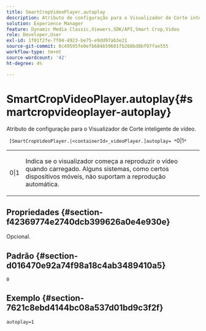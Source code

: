 ```yaml
---
title: SmartCropVideoPlayer.autoplay
description: Atributo de configuração para o Visualizador de Corte inteligente de vídeo.
solution: Experience Manager
feature: Dynamic Media Classic,Viewers,SDK/API,Smart Crop,Video
role: Developer,User
exl-id: 1f01f2fe-7f04-4923-be75-e9dd97ab3e21
source-git-commit: 8c49595fe0efb684b59601fb268bd8bf97fae555
workflow-type: tm+mt
source-wordcount: '42'
ht-degree: 4%

---
```


# SmartCropVideoPlayer.autoplay{#smartcropvideoplayer-autoplay}

Atributo de configuração para o Visualizador de Corte inteligente de vídeo.

` [SmartCropVideoPlayer.|<containerId>_videoPlayer.]autoplay= *`0|1`*`

<table id="table_C616483932C2482CA9794DDD7313FD7C"> 
 <tbody> 
  <tr> 
   <td colname="col1"> <p> <span class="codeph"> <span class="varname"> 0|1</span> </span> </p> </td> 
   <td colname="col2"> <p> Indica se o visualizador começa a reproduzir o vídeo quando carregado. Alguns sistemas, como certos dispositivos móveis, não suportam a reprodução automática. </p> </td> 
  </tr> 
 </tbody> 
</table>

## Propriedades {#section-f42369774e2740dcb399626a0e4e930e}

Opcional.

## Padrão {#section-d016470e92a74f98a18c4ab3489410a5}

`0`

## Exemplo {#section-7621c8ebd4144bc08a537d01bd9c3f2f}

```
autoplay=1
```
